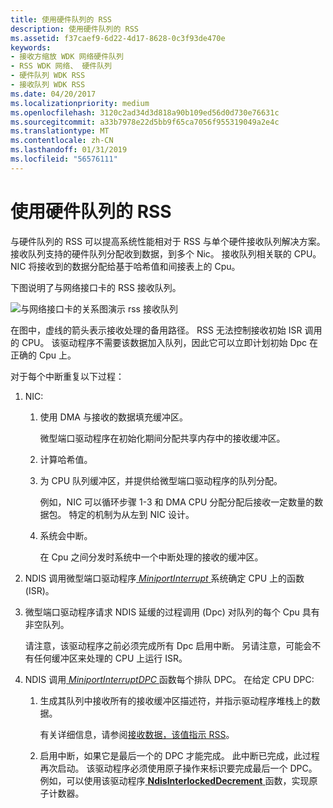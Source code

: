 ```yaml
---
title: 使用硬件队列的 RSS
description: 使用硬件队列的 RSS
ms.assetid: f37caef9-6d22-4d17-8628-0c3f93de470e
keywords:
- 接收方缩放 WDK 网络硬件队列
- RSS WDK 网络、 硬件队列
- 硬件队列 WDK RSS
- 接收队列 WDK RSS
ms.date: 04/20/2017
ms.localizationpriority: medium
ms.openlocfilehash: 3120c2ad34d3d818a90b109ed56d0d730e76631c
ms.sourcegitcommit: a33b7978e22d5bb9f65ca7056f955319049a2e4c
ms.translationtype: MT
ms.contentlocale: zh-CN
ms.lasthandoff: 01/31/2019
ms.locfileid: "56576111"
---
```

# <a name="rss-with-hardware-queuing"></a>使用硬件队列的 RSS





与硬件队列的 RSS 可以提高系统性能相对于 RSS 与单个硬件接收队列解决方案。 接收队列支持的硬件队列分配收到数据，到多个 Nic。 接收队列相关联的 CPU。 NIC 将接收到的数据分配给基于哈希值和间接表上的 Cpu。

下图说明了与网络接口卡的 RSS 接收队列。

![与网络接口卡的关系图演示 rss 接收队列](images/rssqstack.png)

在图中，虚线的箭头表示接收处理的备用路径。 RSS 无法控制接收初始 ISR 调用的 CPU。 该驱动程序不需要该数据加入队列，因此它可以立即计划初始 Dpc 在正确的 Cpu 上。

对于每个中断重复以下过程：

1.  NIC:
    1.  使用 DMA 与接收的数据填充缓冲区。

        微型端口驱动程序在初始化期间分配共享内存中的接收缓冲区。

    2.  计算哈希值。
    3.  为 CPU 队列缓冲区，并提供给微型端口驱动程序的队列分配。

        例如，NIC 可以循环步骤 1-3 和 DMA CPU 分配分配后接收一定数量的数据包。 特定的机制为从左到 NIC 设计。

    4.  系统会中断。

        在 Cpu 之间分发时系统中一个中断处理的接收的缓冲区。

2.  NDIS 调用微型端口驱动程序[ *MiniportInterrupt* ](https://msdn.microsoft.com/library/windows/hardware/ff559395)系统确定 CPU 上的函数 (ISR)。

3.  微型端口驱动程序请求 NDIS 延缓的过程调用 (Dpc) 对队列的每个 Cpu 具有非空队列。

    请注意，该驱动程序之前必须完成所有 Dpc 启用中断。 另请注意，可能会不有任何缓冲区来处理的 CPU 上运行 ISR。

4.  NDIS 调用[ *MiniportInterruptDPC* ](https://msdn.microsoft.com/library/windows/hardware/ff559398)函数每个排队 DPC。 在给定 CPU DPC:
    1.  生成其队列中接收所有的接收缓冲区描述符，并指示驱动程序堆栈上的数据。

        有关详细信息，请参阅[接收数据，该值指示 RSS](indicating-rss-receive-data.md)。

    2.  启用中断，如果它是最后一个的 DPC 才能完成。 此中断已完成，此过程再次启动。 该驱动程序必须使用原子操作来标识要完成最后一个 DPC。 例如，可以使用该驱动程序[ **NdisInterlockedDecrement** ](https://msdn.microsoft.com/library/windows/hardware/ff562751)函数，实现原子计数器。

 

 





